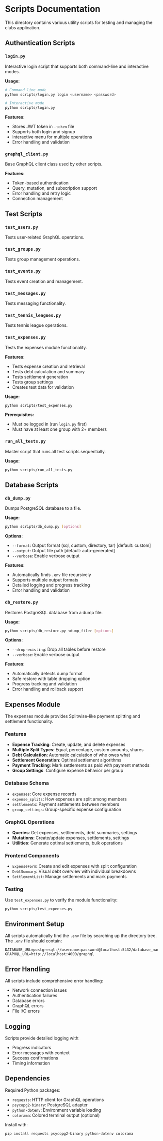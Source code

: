 # Scripts Documentation

This directory contains various utility scripts for testing and managing the clubs application.

## Authentication Scripts

### `login.py`
Interactive login script that supports both command-line and interactive modes.

**Usage:**
```bash
# Command line mode
python scripts/login.py login <username> <password>

# Interactive mode
python scripts/login.py
```

**Features:**
- Stores JWT token in `.token` file
- Supports both login and signup
- Interactive menu for multiple operations
- Error handling and validation

### `graphql_client.py`
Base GraphQL client class used by other scripts.

**Features:**
- Token-based authentication
- Query, mutation, and subscription support
- Error handling and retry logic
- Connection management

## Test Scripts

### `test_users.py`
Tests user-related GraphQL operations.

### `test_groups.py`
Tests group management operations.

### `test_events.py`
Tests event creation and management.

### `test_messages.py`
Tests messaging functionality.

### `test_tennis_leagues.py`
Tests tennis league operations.

### `test_expenses.py`
Tests the expenses module functionality.

**Features:**
- Tests expense creation and retrieval
- Tests debt calculation and summary
- Tests settlement generation
- Tests group settings
- Creates test data for validation

**Usage:**
```bash
python scripts/test_expenses.py
```

**Prerequisites:**
- Must be logged in (run `login.py` first)
- Must have at least one group with 2+ members

### `run_all_tests.py`
Master script that runs all test scripts sequentially.

**Usage:**
```bash
python scripts/run_all_tests.py
```

## Database Scripts

### `db_dump.py`
Dumps PostgreSQL database to a file.

**Usage:**
```bash
python scripts/db_dump.py [options]
```

**Options:**
- `--format`: Output format (sql, custom, directory, tar) [default: custom]
- `--output`: Output file path [default: auto-generated]
- `--verbose`: Enable verbose output

**Features:**
- Automatically finds `.env` file recursively
- Supports multiple output formats
- Detailed logging and progress tracking
- Error handling and validation

### `db_restore.py`
Restores PostgreSQL database from a dump file.

**Usage:**
```bash
python scripts/db_restore.py <dump_file> [options]
```

**Options:**
- `--drop-existing`: Drop all tables before restore
- `--verbose`: Enable verbose output

**Features:**
- Automatically detects dump format
- Safe restore with table dropping option
- Progress tracking and validation
- Error handling and rollback support

## Expenses Module

The expenses module provides Splitwise-like payment splitting and settlement functionality.

### Features
- **Expense Tracking**: Create, update, and delete expenses
- **Multiple Split Types**: Equal, percentage, custom amounts, shares
- **Debt Calculation**: Automatic calculation of who owes what
- **Settlement Generation**: Optimal settlement algorithms
- **Payment Tracking**: Mark settlements as paid with payment methods
- **Group Settings**: Configure expense behavior per group

### Database Schema
- `expenses`: Core expense records
- `expense_splits`: How expenses are split among members
- `settlements`: Payment settlements between members
- `group_settings`: Group-specific expense configuration

### GraphQL Operations
- **Queries**: Get expenses, settlements, debt summaries, settings
- **Mutations**: Create/update expenses, settlements, settings
- **Utilities**: Generate optimal settlements, bulk operations

### Frontend Components
- `ExpenseForm`: Create and edit expenses with split configuration
- `DebtSummary`: Visual debt overview with individual breakdowns
- `SettlementList`: Manage settlements and mark payments

### Testing
Use `test_expenses.py` to verify the module functionality:
```bash
python scripts/test_expenses.py
```

## Environment Setup

All scripts automatically find the `.env` file by searching up the directory tree. The `.env` file should contain:

```env
DATABASE_URL=postgresql://username:password@localhost:5432/database_name
GRAPHQL_URL=http://localhost:4000/graphql
```

## Error Handling

All scripts include comprehensive error handling:
- Network connection issues
- Authentication failures
- Database errors
- GraphQL errors
- File I/O errors

## Logging

Scripts provide detailed logging with:
- Progress indicators
- Error messages with context
- Success confirmations
- Timing information

## Dependencies

Required Python packages:
- `requests`: HTTP client for GraphQL operations
- `psycopg2-binary`: PostgreSQL adapter
- `python-dotenv`: Environment variable loading
- `colorama`: Colored terminal output (optional)

Install with:
```bash
pip install requests psycopg2-binary python-dotenv colorama
```
